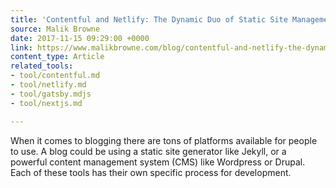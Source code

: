 ```yaml
---
title: 'Contentful and Netlify: The Dynamic Duo of Static Site Management'
source: Malik Browne
date: 2017-11-15 09:29:00 +0000
link: https://www.malikbrowne.com/blog/contentful-and-netlify-the-dynamic-duo
content_type: Article
related_tools:
- tool/contentful.md
- tool/netlify.md
- tool/gatsby.mdjs
- tool/nextjs.md

---
```

When it comes to blogging there are tons of platforms available for people to use. A blog could be using a static site generator like Jekyll, or a powerful content management system (CMS) like Wordpress or Drupal. Each of these tools has their own specific process for development.
